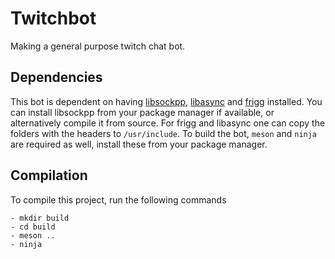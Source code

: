 # Twitchbot

Making a general purpose twitch chat bot.

## Dependencies

This bot is dependent on having [libsockpp](https://github.com/fpagliughi/sockpp), [libasync](https://github.com/managarm/libasync) and [frigg](https://github.com/managarm/frigg) installed. You can install libsockpp from your package manager if available, or alternatively compile it from source. For frigg and libasync one can copy the folders with the headers to `/usr/include`. To build the bot, `meson` and `ninja` are required as well, install these from your package manager.

## Compilation

To compile this project, run the following commands

```
- mkdir build
- cd build
- meson ..
- ninja
```

